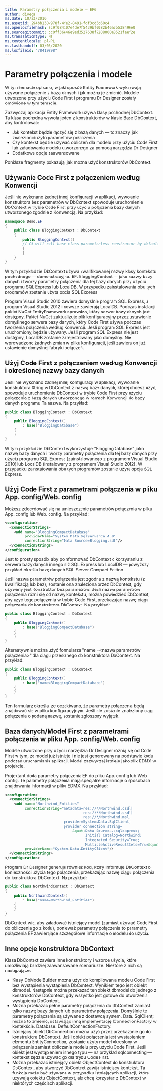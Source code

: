 ```yaml
---
title: Parametry połączenia i modele — EF6
author: divega
ms.date: 10/23/2016
ms.assetid: 294bb138-978f-4fe2-8491-fdf3cd3c60c4
ms.openlocfilehash: 2c9f084107e4de7f5439bf0082b46a3b538496e0
ms.sourcegitcommit: cc0ff36e46e9ed3527638f7208000e8521faef2e
ms.translationtype: MT
ms.contentlocale: pl-PL
ms.lasthandoff: 03/06/2020
ms.locfileid: "78419298"
---
```

# <a name="connection-strings-and-models"></a>Parametry połączenia i modele
W tym temacie opisano, w jaki sposób Entity Framework wykrywają używane połączenie z bazą danych i jak można je zmienić. Modele utworzone przy użyciu Code First i programu Dr Designer zostały omówione w tym temacie.  

Zazwyczaj aplikacja Entity Framework używa klasy pochodnej DbContext. Ta klasa pochodna wywoła jeden z konstruktorów w klasie Base DbContext, aby kontrolować:  

- Jak kontekst będzie łączyć się z bazą danych — to znaczy, jak znaleziono/użyto parametrów połączenia  
- Czy kontekst będzie używać obliczeń dla modelu przy użyciu Code First lub załadowania modelu utworzonego za pomocą narzędzia Dr Designer  
- Dodatkowe opcje zaawansowane  

Poniższe fragmenty pokazują, jak można użyć konstruktorów DbContext.  

## <a name="use-code-first-with-connection-by-convention"></a>Używanie Code First z połączeniem według Konwencji  

Jeśli nie wykonano żadnej innej konfiguracji w aplikacji, wywołanie konstruktora bez parametrów w DbContext spowoduje uruchomienie DbContext w trybie Code First przy użyciu połączenia bazy danych utworzonego zgodnie z Konwencją. Na przykład:  

``` csharp  
namespace Demo.EF
{
    public class BloggingContext : DbContext
    {
        public BloggingContext()
        // C# will call base class parameterless constructor by default
        {
        }
    }
}
```  

W tym przykładzie DbContext używa kwalifikowanej nazwy klasy kontekstu pochodnego — demonstracyjne. EF. BloggingContext — jako nazwy bazy danych i tworzy parametry połączenia dla tej bazy danych przy użyciu programu SQL Express lub LocalDB. W przypadku zainstalowania obu tych programów zostanie użyta opcja SQL Express.  

Program Visual Studio 2010 zawiera domyślnie program SQL Express, a program Visual Studio 2012 i nowsze zawierają LocalDB. Podczas instalacji pakiet NuGet EntityFramework sprawdza, który serwer bazy danych jest dostępny. Pakiet NuGet zaktualizuje plik konfiguracyjny przez ustawienie domyślnego serwera bazy danych, który Code First używa podczas tworzenia połączenia według Konwencji. Jeśli program SQL Express jest uruchomiony, będzie używany. Jeśli program SQL Express nie jest dostępny, LocalDB zostanie zarejestrowany jako domyślny. Nie wprowadzono żadnych zmian w pliku konfiguracji, jeśli zawiera on już ustawienie domyślnej fabryki połączeń.  

## <a name="use-code-first-with-connection-by-convention-and-specified-database-name"></a>Użyj Code First z połączeniem według Konwencji i określonej nazwy bazy danych  

Jeśli nie wykonano żadnej innej konfiguracji w aplikacji, wywołanie konstruktora String w DbContext z nazwą bazy danych, której chcesz użyć, spowoduje uruchomienie DbContext w trybie Code First przy użyciu połączenia z bazą danych utworzonego w ramach Konwencji do bazy danych programu Ta nazwa. Na przykład:  

``` csharp  
public class BloggingContext : DbContext
{
    public BloggingContext()
        : base("BloggingDatabase")
    {
    }
}
```  

W tym przykładzie DbContext wykorzystuje "BloggingDatabase" jako nazwę bazy danych i tworzy parametry połączenia dla tej bazy danych przy użyciu programu SQL Express (zainstalowanego z programem Visual Studio 2010) lub LocalDB (instalowany z programem Visual Studio 2012). W przypadku zainstalowania obu tych programów zostanie użyta opcja SQL Express.  

## <a name="use-code-first-with-connection-string-in-appconfigwebconfig-file"></a>Użyj Code First z parametrami połączenia w pliku App. config/Web. config  

Możesz zdecydować się na umieszczenie parametrów połączenia w pliku App. config lub Web. config. Na przykład:  

``` xml  
<configuration>
  <connectionStrings>
    <add name="BloggingCompactDatabase"
         providerName="System.Data.SqlServerCe.4.0"
         connectionString="Data Source=Blogging.sdf"/>
  </connectionStrings>
</configuration>
```  

Jest to prosty sposób, aby poinformować DbContext o korzystaniu z serwera bazy danych innego niż SQL Express lub LocalDB — powyższy przykład określa bazę danych SQL Server Compact Edition.  

Jeśli nazwa parametrów połączenia jest zgodna z nazwą kontekstu (z kwalifikacją lub bez), zostanie ona znaleziona przez DbContext, gdy używany jest Konstruktor bez parametrów. Jeśli nazwa parametrów połączenia różni się od nazwy kontekstu, można powiedzieć DbContext, aby użyć tego połączenia w trybie Code First, przekazując nazwę ciągu połączenia do konstruktora DbContext. Na przykład:  

``` csharp  
public class BloggingContext : DbContext
{
    public BloggingContext()
        : base("BloggingCompactDatabase")
    {
    }
}
```  

Alternatywnie można użyć formularza "name =\<nazwa parametrów połączenia\>" dla ciągu przesłanego do konstruktora DbContext. Na przykład:  

``` csharp  
public class BloggingContext : DbContext
{
    public BloggingContext()
        : base("name=BloggingCompactDatabase")
    {
    }
}
```  

Ten formularz określa, że oczekiwano, że parametry połączenia będą znajdować się w pliku konfiguracyjnym. Jeśli nie zostanie znaleziony ciąg połączenia o podaną nazwę, zostanie zgłoszony wyjątek.  

## <a name="databasemodel-first-with-connection-string-in-appconfigwebconfig-file"></a>Baza danych/Model First z parametrami połączenia w pliku App. config/Web. config  

Modele utworzone przy użyciu narzędzia Dr Designer różnią się od Code First w tym, że model już istnieje i nie jest generowany na podstawie kodu podczas uruchamiania aplikacji. Model zazwyczaj istnieje jako plik EDMX w projekcie.  

Projektant doda parametry połączenia EF do pliku App. config lub Web. config. Te parametry połączenia mają specjalne informacje o sposobach znajdowania informacji w pliku EDMX. Na przykład:  

``` xml  
<configuration>  
  <connectionStrings>  
    <add name="Northwind_Entities"  
         connectionString="metadata=res://*/Northwind.csdl|  
                                    res://*/Northwind.ssdl|  
                                    res://*/Northwind.msl;  
                           provider=System.Data.SqlClient;  
                           provider connection string=  
                               &quot;Data Source=.\sqlexpress;  
                                     Initial Catalog=Northwind;  
                                     Integrated Security=True;  
                                     MultipleActiveResultSets=True&quot;"  
         providerName="System.Data.EntityClient"/>  
  </connectionStrings>  
</configuration>
```  

Program Dr Designer generuje również kod, który informuje DbContext o konieczności użycia tego połączenia, przekazując nazwę ciągu połączenia do konstruktora DbContext. Na przykład:  

``` csharp  
public class NorthwindContext : DbContext
{
    public NorthwindContext()
        : base("name=Northwind_Entities")
    {
    }
}
```  

DbContext wie, aby załadować istniejący model (zamiast używać Code First do obliczenia go z kodu), ponieważ parametry połączenia to parametry połączenia EF zawierające szczegółowe informacje o modelu do użycia.  

## <a name="other-dbcontext-constructor-options"></a>Inne opcje konstruktora DbContext  

Klasa DbContext zawiera inne konstruktory i wzorce użycia, które umożliwiają bardziej zaawansowane scenariusze. Niektóre z nich są następujące:  

- Klasy DbModelBuilder można użyć do kompilowania modelu Code First bez wystąpienia wystąpienia DbContext. Wynikiem tego jest obiekt dbmodel. Następnie można przekazać ten obiekt dbmodel do jednego z konstruktorów DbContext, gdy wszystko jest gotowe do utworzenia wystąpienia DbContext.  
- Można przekazać pełne parametry połączenia do DbContext zamiast tylko nazwę bazy danych lub parametrów połączenia. Domyślnie te parametry połączenia są używane z dostawcą system. Data. SqlClient; można to zmienić, ustawiając inną implementację IConnectionFactory w kontekście. Database. DefaultConnectionFactory.  
- Istniejący obiekt DbConnection można użyć przez przekazanie go do konstruktora DbContext. Jeśli obiekt połączenia jest wystąpieniem elementu EntityConnection, zostanie użyty model określony w połączeniu zamiast obliczania modelu przy użyciu Code First. Jeśli obiekt jest wystąpieniem innego typu — na przykład sqlconnecting — kontekst będzie używać go dla trybu Code First.  
- Można przekazać istniejący obiekt ObjectContext do konstruktora DbContext, aby utworzyć DbContext zawija istniejący kontekst. Ta funkcja może być używana w przypadku istniejących aplikacji, które używają obiektu ObjectContext, ale chcą korzystać z DbContext w niektórych częściach aplikacji.  
